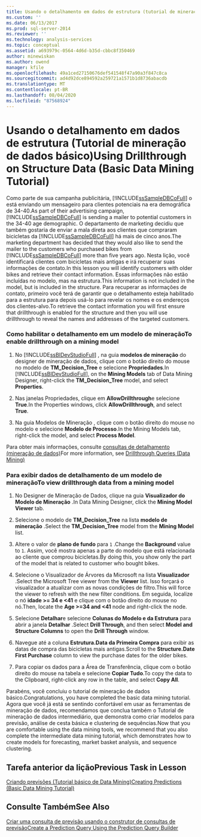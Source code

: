 ```yaml
---
title: Usando o detalhamento em dados de estrutura (tutorial de mineração de dados básico) | Microsoft Docs
ms.custom: ''
ms.date: 06/13/2017
ms.prod: sql-server-2014
ms.reviewer: ''
ms.technology: analysis-services
ms.topic: conceptual
ms.assetid: a693979c-0564-4d6d-b35d-cbbc8f350469
author: minewiskan
ms.author: owend
manager: kfile
ms.openlocfilehash: 49a1ced27150676def541548f47a90a3f847c8ca
ms.sourcegitcommit: ad4d92dce894592a259721a1571b1d8736abacdb
ms.translationtype: MT
ms.contentlocale: pt-BR
ms.lasthandoff: 08/04/2020
ms.locfileid: "87568924"
---
```

# <a name="using-drillthrough-on-structure-data-basic-data-mining-tutorial"></a><span data-ttu-id="732d5-102">Usando o detalhamento em dados de estrutura (Tutorial de mineração de dados básico)</span><span class="sxs-lookup"><span data-stu-id="732d5-102">Using Drillthrough on Structure Data (Basic Data Mining Tutorial)</span></span>
  <span data-ttu-id="732d5-103">Como parte de sua campanha publicitária, [!INCLUDE[ssSampleDBCoFull](../includes/sssampledbcofull-md.md)] o está enviando um mensageiro para clientes potenciais na era demográfica de 34-40.</span><span class="sxs-lookup"><span data-stu-id="732d5-103">As part of their advertising campaign, [!INCLUDE[ssSampleDBCoFull](../includes/sssampledbcofull-md.md)] is sending a mailer to potential customers in the 34-40 age demographic.</span></span> <span data-ttu-id="732d5-104">O departamento de marketing decidiu que também gostaria de enviar a mala direta aos clientes que compraram bicicletas da [!INCLUDE[ssSampleDBCoFull](../includes/sssampledbcofull-md.md)] há mais de cinco anos.</span><span class="sxs-lookup"><span data-stu-id="732d5-104">The marketing department has decided that they would also like to send the mailer to the customers who purchased bikes from [!INCLUDE[ssSampleDBCoFull](../includes/sssampledbcofull-md.md)] more than five years ago.</span></span> <span data-ttu-id="732d5-105">Nesta lição, você identificará clientes com bicicletas mais antigas e irá recuperar suas informações de contato.</span><span class="sxs-lookup"><span data-stu-id="732d5-105">In this lesson you will identify customers with older bikes and retrieve their contact information.</span></span> <span data-ttu-id="732d5-106">Essas informações não estão incluídas no modelo, mas na estrutura.</span><span class="sxs-lookup"><span data-stu-id="732d5-106">This information is not included in the model, but is included in the structure.</span></span> <span data-ttu-id="732d5-107">Para recuperar as informações de contato, primeiro você terá de garantir que o detalhamento esteja habilitado para a estrutura para depois usá-lo para revelar os nomes e os endereços dos clientes-alvo.</span><span class="sxs-lookup"><span data-stu-id="732d5-107">To retrieve the contact information you will first ensure that drillthrough is enabled for the structure and then you will use drillthrough to reveal the names and addresses of the targeted customers.</span></span>  
  
### <a name="to-enable-drillthrough-on-a-mining-model"></a><span data-ttu-id="732d5-108">Como habilitar o detalhamento em um modelo de mineração</span><span class="sxs-lookup"><span data-stu-id="732d5-108">To enable drillthrough on a mining model</span></span>  
  
1.  <span data-ttu-id="732d5-109">No [!INCLUDE[ssBIDevStudioFull](../includes/ssbidevstudiofull-md.md)] , na guia **modelos de mineração** do designer de mineração de dados, clique com o botão direito do mouse no modelo de **TM_Decision_Tree** e selecione **Propriedades**.</span><span class="sxs-lookup"><span data-stu-id="732d5-109">In [!INCLUDE[ssBIDevStudioFull](../includes/ssbidevstudiofull-md.md)], on the **Mining Models** tab of Data Mining Designer, right-click the **TM_Decision_Tree** model, and select **Properties**.</span></span>  
  
2.  <span data-ttu-id="732d5-110">Nas janelas Propriedades, clique em **AllowDrillthrough**e selecione **True**.</span><span class="sxs-lookup"><span data-stu-id="732d5-110">In the Properties windows, click **AllowDrillthrough**, and select **True**.</span></span>  
  
3.  <span data-ttu-id="732d5-111">Na guia Modelos de Mineração , clique com o botão direito do mouse no modelo e selecione **Modelo de Processo**.</span><span class="sxs-lookup"><span data-stu-id="732d5-111">In the Mining Models tab, right-click the model, and select **Process Model**.</span></span>  
  
 <span data-ttu-id="732d5-112">Para obter mais informações, consulte [consultas de detalhamento &#40;mineração de dados&#41;](../../2014/analysis-services/data-mining/drillthrough-queries-data-mining.md)</span><span class="sxs-lookup"><span data-stu-id="732d5-112">For more information, see [Drillthrough Queries &#40;Data Mining&#41;](../../2014/analysis-services/data-mining/drillthrough-queries-data-mining.md)</span></span>  
  
### <a name="to-view-drillthrough-data-from-a-mining-model"></a><span data-ttu-id="732d5-113">Para exibir dados de detalhamento de um modelo de mineração</span><span class="sxs-lookup"><span data-stu-id="732d5-113">To view drillthrough data from a mining model</span></span>  
  
1.  <span data-ttu-id="732d5-114">No Designer de Mineração de Dados, clique na guia **Visualizador do Modelo de Mineração** .</span><span class="sxs-lookup"><span data-stu-id="732d5-114">In Data Mining Designer, click the **Mining Model Viewer** tab.</span></span>  
  
2.  <span data-ttu-id="732d5-115">Selecione o modelo de **TM_Decision_Tree** na lista **modelo de mineração** .</span><span class="sxs-lookup"><span data-stu-id="732d5-115">Select the **TM_Decision_Tree** model from the **Mining Model** list.</span></span>  
  
3.  <span data-ttu-id="732d5-116">Altere o valor de **plano de fundo** para `1` .</span><span class="sxs-lookup"><span data-stu-id="732d5-116">Change the **Background** value to `1`.</span></span> <span data-ttu-id="732d5-117">Assim, você mostra apenas a parte do modelo que está relacionada ao cliente que comprou bicicletas.</span><span class="sxs-lookup"><span data-stu-id="732d5-117">By doing this, you show only the part of the model that is related to customer who bought bikes.</span></span>  
  
4.  <span data-ttu-id="732d5-118">Selecione o Visualizador de Árvores da Microsoft na lista **Visualizador** .</span><span class="sxs-lookup"><span data-stu-id="732d5-118">Select the Microsoft Tree viewer from the **Viewer** list.</span></span> <span data-ttu-id="732d5-119">Isso forçará o visualizador a atualizar com as novas condições de filtro.</span><span class="sxs-lookup"><span data-stu-id="732d5-119">This will force the viewer to refresh with the new filter conditions.</span></span> <span data-ttu-id="732d5-120">Em seguida, localize o nó **idade >= 34 e <41** e clique com o botão direito do mouse no nó.</span><span class="sxs-lookup"><span data-stu-id="732d5-120">Then, locate the **Age >=34 and <41** node and right-click the node.</span></span>  
  
5.  <span data-ttu-id="732d5-121">Selecione **Detalhar**e selecione **Colunas do Modelo e da Estrutura** para abrir a janela **Detalhar** .</span><span class="sxs-lookup"><span data-stu-id="732d5-121">Select **Drill Through**, and then select **Model and Structure Columns** to open the **Drill Through** window.</span></span>  
  
6.  <span data-ttu-id="732d5-122">Navegue até a coluna **Estrutura.Data da Primeira Compra** para exibir as datas de compra das bicicletas mais antigas.</span><span class="sxs-lookup"><span data-stu-id="732d5-122">Scroll to the **Structure.Date First Purchase** column to view the purchase dates for the older bikes.</span></span>  
  
7.  <span data-ttu-id="732d5-123">Para copiar os dados para a Área de Transferência, clique com o botão direito do mouse na tabela e selecione **Copiar Tudo**.</span><span class="sxs-lookup"><span data-stu-id="732d5-123">To copy the data to the Clipboard, right-click any row in the table, and select **Copy All**.</span></span>  
  
 <span data-ttu-id="732d5-124">Parabéns, você concluiu o tutorial de mineração de dados básico.</span><span class="sxs-lookup"><span data-stu-id="732d5-124">Congratulations, you have completed the basic data mining tutorial.</span></span> <span data-ttu-id="732d5-125">Agora que você já está se sentindo confortável em usar as ferramentas de mineração de dados, recomendamos que conclua também o Tutorial de mineração de dados intermediário, que demonstra como criar modelos para previsão, análise de cesta básica e clustering de sequências.</span><span class="sxs-lookup"><span data-stu-id="732d5-125">Now that you are comfortable using the data mining tools, we recommend that you also complete the intermediate data mining tutorial, which demonstrates how to create models for forecasting, market basket analysis, and sequence clustering.</span></span>  
  
## <a name="previous-task-in-lesson"></a><span data-ttu-id="732d5-126">Tarefa anterior da lição</span><span class="sxs-lookup"><span data-stu-id="732d5-126">Previous Task in Lesson</span></span>  
 [<span data-ttu-id="732d5-127">Criando previsões &#40;Tutorial básico de Data Mining&#41;</span><span class="sxs-lookup"><span data-stu-id="732d5-127">Creating Predictions &#40;Basic Data Mining Tutorial&#41;</span></span>](../../2014/tutorials/creating-predictions-basic-data-mining-tutorial.md)  
  
## <a name="see-also"></a><span data-ttu-id="732d5-128">Consulte Também</span><span class="sxs-lookup"><span data-stu-id="732d5-128">See Also</span></span>  
 [<span data-ttu-id="732d5-129">Criar uma consulta de previsão usando o construtor de consultas de previsão</span><span class="sxs-lookup"><span data-stu-id="732d5-129">Create a Prediction Query Using the Prediction Query Builder</span></span>](../../2014/analysis-services/data-mining/create-a-prediction-query-using-the-prediction-query-builder.md)  
  
  
